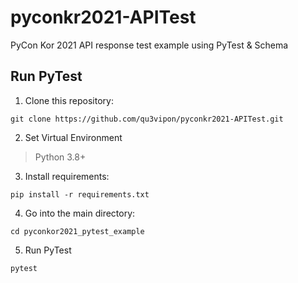 # pyconkr2021-APITest
PyCon Kor 2021 API response test example using PyTest & Schema

## Run PyTest
1. Clone this repository:
```
git clone https://github.com/qu3vipon/pyconkr2021-APITest.git
```

2. Set Virtual Environment
> Python 3.8+

3. Install requirements:
```
pip install -r requirements.txt
```

4. Go into the main directory:
```
cd pyconkor2021_pytest_example
```

5. Run PyTest
```
pytest
```
